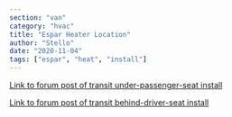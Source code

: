 ```yaml
---
section: "van"
category: "hvac"
title: "Espar Heater Location"
author: "Stello"
date: "2020-11-04"
tags: ["espar", "heat", "install"]
---
```


[Link to forum post of transit under-passenger-seat install](https://www.fordtransitusaforum.com/threads/successful-espar-b4l-m2-heater-install-notes.82387/post-1071077)

[Link to forum post of transit behind-driver-seat install](https://www.fordtransitusaforum.com/threads/need-espar-heater-location-pros-and-cons.82516/post-1072428)

